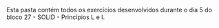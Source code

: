 Esta pasta contém todos os exercícios desenvolvidos durante o dia 5 do bloco 27 - SOLID - Princípios L e I.